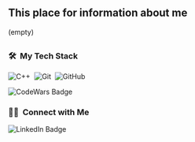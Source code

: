 

<h2>
  This place for information about me
 
</h2>
 (empty)
<h2>
  
</h2>

### 🛠 &nbsp;My Tech Stack
 ![C++](https://img.shields.io/badge/-C++-05122A?style=flat&logo=C%2B%2B&logoColor=00599C)&nbsp;
 ![Git](https://img.shields.io/badge/-Git-05122A?style=flat&logo=git)&nbsp;
 ![GitHub](https://img.shields.io/badge/-GitHub-05122A?style=flat&logo=github)&nbsp;


<div id="badges">
  <img src="https://www.codewars.com/users/Cap%20Smollett/badges/small" alt="CodeWars Badge"/>
</div>

### 🤝🏻 &nbsp;Connect with Me

<div>
  <img src="https://img.shields.io/badge/LinkedIn-LinkedIn-blue?logo=linkedin&logoColor=white" alt="LinkedIn Badge"/>
</div>
